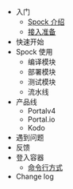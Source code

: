 - 入门
  - [Spock 介绍](入门/spock介绍.md)
  - [接入准备](入门/接入准备.md)
- 快速开始
- Spock 使用
  - 编译模块
  - 部署模块
  - 测试模块
  - 流水线
- 产品线
  - Portalv4
  - Portal.io
  - Kodo
- 遇到问题
- 反馈
- 登入容器
  - [命令行方式](登入容器/命令行.md)
- Change log
